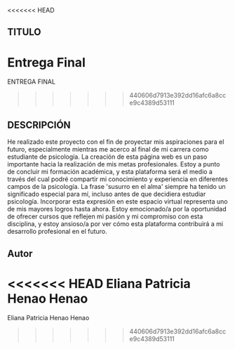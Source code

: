 <<<<<<< HEAD
## TITULO
Entrega Final
=======
 ENTREGA FINAL
>>>>>>> 440606d7913e392dd16afc6a8cce9c4389d53111

## DESCRIPCIÓN
He realizado este proyecto con el fin de proyectar mis aspiraciones para el futuro, especialmente mientras me acerco al final de mi carrera como estudiante de psicología. La creación de esta página web es un paso importante hacia la realización de mis metas profesionales. Estoy a punto de concluir mi formación académica, y esta plataforma será el medio a través del cual podré compartir mi conocimiento y experiencia en diferentes campos de la psicología. La frase 'susurro en el alma' siempre ha tenido un significado especial para mí, incluso antes de que decidiera estudiar psicología. Incorporar esta expresión en este espacio virtual representa uno de mis mayores logros hasta ahora. Estoy emocionado/a por la oportunidad de ofrecer cursos que reflejen mi pasión y mi compromiso con esta disciplina, y estoy ansioso/a por ver cómo esta plataforma contribuirá a mi desarrollo profesional en el futuro.

## Autor
<<<<<<< HEAD
Eliana Patricia Henao Henao
=======
Eliana Patricia Henao Henao
>>>>>>> 440606d7913e392dd16afc6a8cce9c4389d53111
